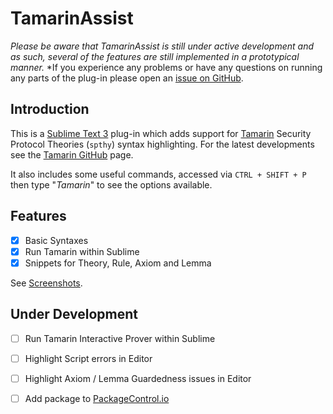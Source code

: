 # TamarinAssist

*Please be aware that TamarinAssist is still under active development and as such, several of the features are still implemented in a prototypical manner.*
*If you experience any problems or have any questions on running any parts of the plug-in please open an [issue on GitHub](https://github.com/lordqwerty/TamarinAssist/issues).

## Introduction

This is a [Sublime Text 3](https://www.sublimetext.com/3) plug-in which adds
support for [Tamarin] Security Protocol Theories (`spthy`) syntax highlighting.
For the latest developments see the [Tamarin GitHub] page.

It also includes some useful commands, accessed via `CTRL + SHIFT + P` then
type "*Tamarin*" to see the options available.

## Features

- [X] Basic Syntaxes
- [X] Run Tamarin within Sublime
- [X] Snippets for Theory, Rule, Axiom and Lemma

See [Screenshots](docs/SCREENSHOTS.md).

## Under Development

- [ ] Run Tamarin Interactive Prover within Sublime
- [ ] Highlight Script errors in Editor
- [ ] Highlight Axiom / Lemma Guardedness issues in Editor
- [ ] Add package to [PackageControl.io]



[Tamarin]:http://www.infsec.ethz.ch/research/software/tamarin.html
[Tamarin GitHub]:https://github.com/tamarin-prover/tamarin-prover
[PackageControl.io]:https://packagecontrol.io/
